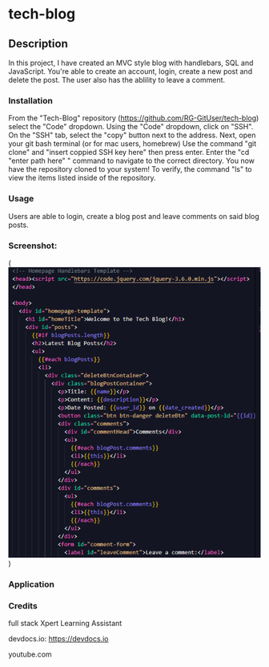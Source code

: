 # tech-blog


## Description
In this project, I have created an MVC style blog with handlebars, SQL and JavaScript. You're able to create an account, login, create a new post and delete the post. The user also has the ablility to leave a comment.

### Installation
From the "Tech-Blog" repository (https://github.com/RG-GitUser/tech-blog) select the "Code" dropdown.
Using the "Code" dropdown, click on "SSH".
On the "SSH" tab, select the "copy" button next to the address.
Next, open your git bash terminal (or for mac users, homebrew)
Use the command "git clone" and "insert coppied SSH key here" then press enter.
Enter the "cd "enter path here" " command to navigate to the correct directory.
You now have the repository cloned to your system! To verify, the command "ls" to view the items listed inside of the repository.


### Usage

Users are able to login, create a blog post and leave comments on said blog posts. 

### Screenshot: 

(![Alt text](image.png))


### Application


### Credits
full stack Xpert Learning Assistant

devdocs.io: https://devdocs.io

youtube.com

